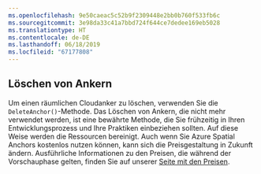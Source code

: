 ```yaml
---
ms.openlocfilehash: 9e50caeac5c52b9f2309448e2bb0b760f533fb6c
ms.sourcegitcommit: 3e98da33c41a7bbd724f644ce7dedee169eb5028
ms.translationtype: HT
ms.contentlocale: de-DE
ms.lasthandoff: 06/18/2019
ms.locfileid: "67177808"
---
```

## <a name="delete-anchors"></a>Löschen von Ankern

Um einen räumlichen Cloudanker zu löschen, verwenden Sie die `DeleteAnchor()`-Methode. Das Löschen von Ankern, die nicht mehr verwendet werden, ist eine bewährte Methode, die Sie frühzeitig in Ihren Entwicklungsprozess und Ihre Praktiken einbeziehen sollten. Auf diese Weise werden die Ressourcen bereinigt. Auch wenn Sie Azure Spatial Anchors kostenlos nutzen können, kann sich die Preisgestaltung in Zukunft ändern. Ausführliche Informationen zu den Preisen, die während der Vorschauphase gelten, finden Sie auf unserer [Seite mit den Preisen](https://azure.microsoft.com/pricing/details/spatial-anchors/).
